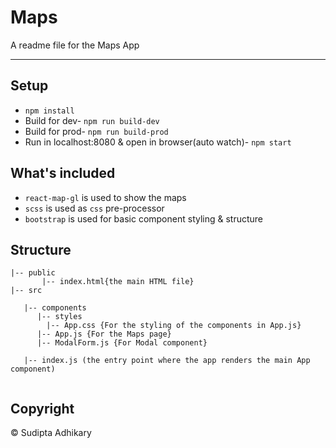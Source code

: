 # Maps 

A readme file for the Maps App

---

## Setup

- `npm install`
- Build for dev- `npm run build-dev`
- Build for prod- `npm run build-prod`
- Run in localhost:8080 & open in browser(auto watch)- `npm start`

## What's included

- `react-map-gl` is used to show the maps
- `scss` is used as `css` pre-processor
- `bootstrap` is used for basic component styling & structure


## Structure

```
|-- public
       |-- index.html{the main HTML file}
|-- src

   |-- components
      |-- styles
        |-- App.css {For the styling of the components in App.js}
      |-- App.js {For the Maps page}
      |-- ModalForm.js {For Modal component}
  
   |-- index.js (the entry point where the app renders the main App component)


```
## Copyright

© Sudipta Adhikary

